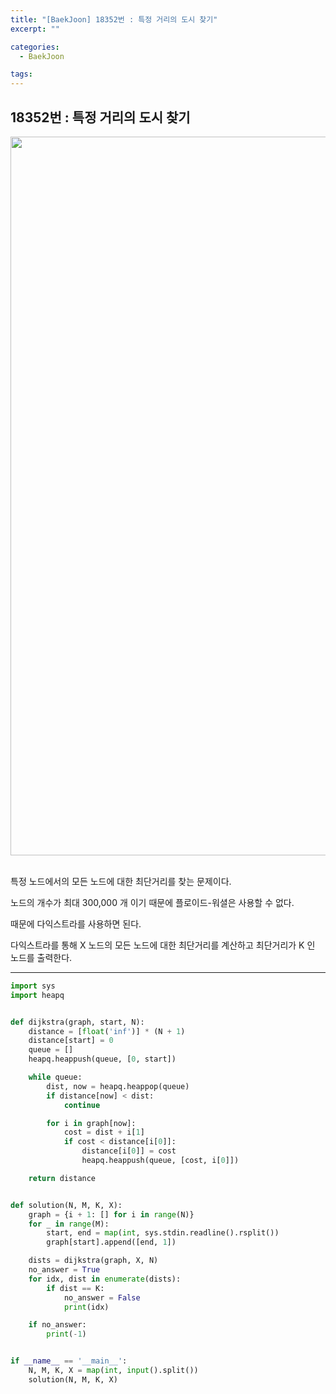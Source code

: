 ```yaml
---
title: "[BaekJoon] 18352번 : 특정 거리의 도시 찾기"
excerpt: ""

categories:
  - BaekJoon

tags:
---
```


## 18352번 : 특정 거리의 도시 찾기

<center><img width="1150" alt="" src="https://user-images.githubusercontent.com/54533309/109385470-6df70700-7937-11eb-8fdc-11d2e59f3d8d.png">
</center>

<br>

특정 노드에서의 모든 노드에 대한 최단거리를 찾는 문제이다.

노드의 개수가 최대 300,000 개 이기 때문에 플로이드-워셜은 사용할 수 없다.

때문에 다익스트라를 사용하면 된다.

다익스트라를 통해 X 노드의 모든 노드에 대한 최단거리를 계산하고 최단거리가 K 인 노드를 출력한다.

---

```python
import sys
import heapq


def dijkstra(graph, start, N):
	distance = [float('inf')] * (N + 1)
	distance[start] = 0
	queue = []
	heapq.heappush(queue, [0, start])

	while queue:
		dist, now = heapq.heappop(queue)
		if distance[now] < dist:
			continue

		for i in graph[now]:
			cost = dist + i[1]
			if cost < distance[i[0]]:
				distance[i[0]] = cost
				heapq.heappush(queue, [cost, i[0]])

	return distance


def solution(N, M, K, X):
	graph = {i + 1: [] for i in range(N)}
	for _ in range(M):
		start, end = map(int, sys.stdin.readline().rsplit())
		graph[start].append([end, 1])

	dists = dijkstra(graph, X, N)
	no_answer = True
	for idx, dist in enumerate(dists):
		if dist == K:
			no_answer = False
			print(idx)

	if no_answer:
		print(-1)


if __name__ == '__main__':
	N, M, K, X = map(int, input().split())
	solution(N, M, K, X)
```

<br>
